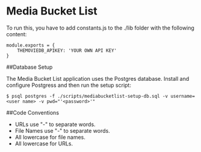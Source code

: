 # Media Bucket List

To run this, you have to add constants.js to the ./lib folder with the following content:

```
module.exports = {
	THEMOVIEDB_APIKEY: 'YOUR OWN API KEY'
}
```

##Database Setup

The Media Bucket List application uses the Postgres database. Install and configure Postgress and then run the setup script:

```
$ psql postgres -f ./scripts/mediabucketlist-setup-db.sql -v username=<user name> -v pwd="'<password>'"
```

##Code Conventions

- URLs use "-" to separate words.
- File Names use "-" to separate words.
- All lowercase for file names.
- All lowercase for URLs.
